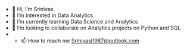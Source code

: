 - 👋 Hi, I’m Srinivas
- 👀 I’m interested in Data Analytics
- 🌱 I’m currently learning Data Science and Analytics
- 💞️ I’m looking to collaborate on Analytics projects on Python and SQL
- - 📫 How to reach me Srinivasj1987@outlook.com

